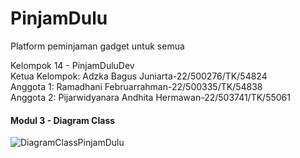 # PinjamDulu
Platform peminjaman gadget untuk semua

Kelompok 14 - PinjamDuluDev\
Ketua Kelompok: Adzka Bagus Juniarta-22/500276/TK/54824\
Anggota 1: Ramadhani Februarrahman-22/500335/TK/54838\
Anggota 2: Pijarwidyanara Andhita Hermawan-22/503741/TK/55061

#### Modul 3 - Diagram Class
![DiagramClassPinjamDulu](https://github.com/user-attachments/assets/09136d0e-dc5d-45d2-a240-8038899cde0a)
